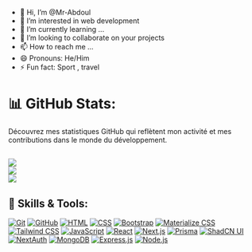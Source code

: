 - 👋 Hi, I’m @Mr-Abdoul
- 👀 I’m interested in web development
- 🌱 I’m currently learning ...
- 💞️ I’m looking to collaborate on your projects
- 📫 How to reach me ...
- 😄 Pronouns: He/Him
- ⚡ Fun fact: Sport , travel

<!---
Mr-Abdoul/Mr-Abdoul is a ✨ special ✨ repository because its `README.md` (this file) appears on your GitHub profile.
You can click the Preview link to take a look at your changes.
--->
# 📊 GitHub Stats:

Découvrez mes statistiques GitHub qui reflètent mon activité et mes contributions dans le monde du développement.

![](https://github-readme-stats.vercel.app/api?username=Mr-Abdoul&theme=tokyonight&hide_border=false&include_all_commits=true&count_private=true&show_icons=true&prs=true)<br/>
![](https://github-readme-streak-stats.herokuapp.com/?user=Mr-Abdoul&theme=tokyonight&hide_border=false)<br/>
![](https://github-readme-stats.vercel.app/api/top-langs/?username=Mr-Abdoul&theme=tokyonight&hide_border=false&include_all_commits=true&count_private=true&layout=compact)
---


## 🚀 Skills & Tools:

[![Git](https://img.shields.io/badge/Git-F05032?style=for-the-badge&logo=git&logoColor=white)](https://git-scm.com/)
[![GitHub](https://img.shields.io/badge/GitHub-181717?style=for-the-badge&logo=github&logoColor=white)](https://github.com/)
[![HTML](https://img.shields.io/badge/HTML-E34F26?style=for-the-badge&logo=html5&logoColor=white)](https://developer.mozilla.org/en-US/docs/Web/HTML)
[![CSS](https://img.shields.io/badge/CSS-1572B6?style=for-the-badge&logo=css3&logoColor=white)](https://developer.mozilla.org/en-US/docs/Web/CSS)
[![Bootstrap](https://img.shields.io/badge/Bootstrap-563D7C?style=for-the-badge&logo=bootstrap&logoColor=white)](https://getbootstrap.com/)
[![Materialize CSS](https://img.shields.io/badge/Materialize-757575?style=for-the-badge&logo=materializecss&logoColor=white)](https://materializecss.com/)
[![Tailwind CSS](https://img.shields.io/badge/Tailwind%20CSS-38B2AC?style=for-the-badge&logo=tailwind-css&logoColor=white)](https://tailwindcss.com/)
[![JavaScript](https://img.shields.io/badge/JavaScript-F7DF1E?style=for-the-badge&logo=javascript&logoColor=black)](https://developer.mozilla.org/en-US/docs/Web/JavaScript)
[![React](https://img.shields.io/badge/React-61DAFB?style=for-the-badge&logo=react&logoColor=black)](https://reactjs.org/)
[![Next.js](https://img.shields.io/badge/Next.js-000000?style=for-the-badge&logo=nextdotjs&logoColor=white)](https://nextjs.org/)
[![Prisma](https://img.shields.io/badge/Prisma-2D3748?style=for-the-badge&logo=prisma&logoColor=white)](https://www.prisma.io/)
[![ShadCN UI](https://img.shields.io/badge/shadcn--ui-181717?style=for-the-badge&logo=github&logoColor=white)](https://github.com/shadcn/ui)
[![NextAuth](https://img.shields.io/badge/NextAuth.js-000000?style=for-the-badge&logo=nextdotjs&logoColor=white)](https://next-auth.js.org/)
[![MongoDB](https://img.shields.io/badge/MongoDB-47A248?style=for-the-badge&logo=mongodb&logoColor=white)](https://www.mongodb.com/)
[![Express.js](https://img.shields.io/badge/Express.js-000000?style=for-the-badge&logo=express&logoColor=white)](https://expressjs.com/)
[![Node.js](https://img.shields.io/badge/Node.js-339933?style=for-the-badge&logo=nodedotjs&logoColor=white)](https://nodejs.org/)
